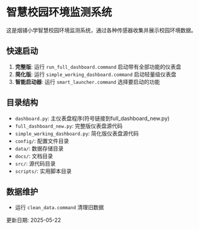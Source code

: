 # 智慧校园环境监测系统

这是烟铺小学智慧校园环境监测系统，通过各种传感器收集并展示校园环境数据。

## 快速启动

1. **完整版**: 运行 `run_full_dashboard.command` 启动带有全部功能的仪表盘
2. **简化版**: 运行 `simple_working_dashboard.command` 启动轻量级仪表盘
3. **智能启动器**: 运行 `smart_launcher.command` 选择要启动的功能

## 目录结构

- `dashboard.py`: 主仪表盘程序(符号链接到full_dashboard_new.py)
- `full_dashboard_new.py`: 完整版仪表盘源代码
- `simple_working_dashboard.py`: 简化版仪表盘源代码
- `config/`: 配置文件目录
- `data/`: 数据存储目录
- `docs/`: 文档目录
- `src/`: 源代码目录
- `scripts/`: 实用脚本目录

## 数据维护

- 运行 `clean_data.command` 清理旧数据

更新日期: 2025-05-22
